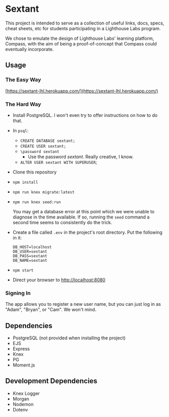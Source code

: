 # Sextant

This project is intended to serve as a collection of useful links, docs, specs, cheat sheets, etc for students participating in a Lighthouse Labs program.

We chose to emulate the design of Lighthouse Labs' learning platform, Compass, with the aim of being a proof-of-concept that Compass could eventually incorporate.


## Usage

### The Easy Way
[https://sextant-lhl.herokuapp.com/](https://sextant-lhl.herokuapp.com/)

### The Hard Way

- Install PostgreSQL. I won't even try to offer instructions on how to do that.
- In `psql`:
  - `CREATE DATABASE sextant;`
  - `CREATE USER sextant;`
  - `\password sextant`
    - Use the password _sextant_. Really creative, I know.
  - `ALTER USER sextant WITH SUPERUSER`;
- Clone this repository
- `npm install`
- `npm run knex migrate:latest`
- `npm run knex seed:run`

  You may get a database error at this point which we were unable to diagnose in the time available. If so, running the `seed` command a second time seems to consistently do the trick.

- Create a file called `.env` in the project's root directory. Put the following in it:
  ```
  DB_HOST=localhost
  DB_USER=sextant
  DB_PASS=sextant
  DB_NAME=sextant
  ```
- `npm start`
- Direct your browser to [http://localhost:8080](http://localhost:8080)

### Signing In

The app allows you to register a new user name, but you can just log in as "Adam", "Bryan", or "Cam". We won't mind.

## Dependencies

- PostgreSQL (not provided when installing the project)
- EJS
- Express
- Knex
- PG
- Moment.js

## Development Dependencies

- Knex Logger
- Morgan
- Nodemon
- Dotenv